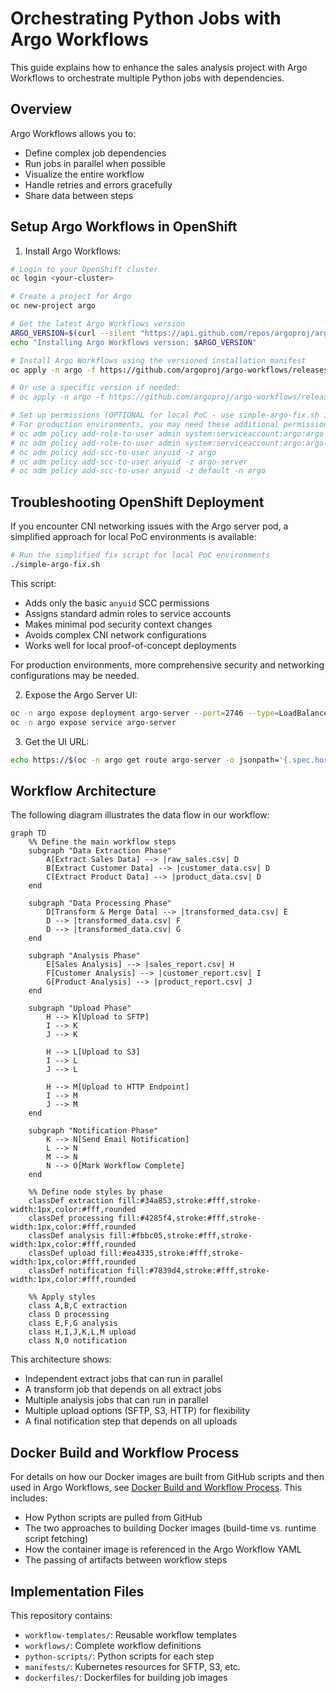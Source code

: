 # Orchestrating Python Jobs with Argo Workflows

This guide explains how to enhance the sales analysis project with Argo Workflows to orchestrate multiple Python jobs with dependencies.

## Overview

Argo Workflows allows you to:
- Define complex job dependencies
- Run jobs in parallel when possible
- Visualize the entire workflow
- Handle retries and errors gracefully
- Share data between steps

## Setup Argo Workflows in OpenShift

1. Install Argo Workflows:

```bash
# Login to your OpenShift cluster
oc login <your-cluster>

# Create a project for Argo
oc new-project argo

# Get the latest Argo Workflows version
ARGO_VERSION=$(curl --silent "https://api.github.com/repos/argoproj/argo-workflows/releases/latest" | grep '"tag_name"' | sed -E 's/.*"([^"]+)".*/\1/')
echo "Installing Argo Workflows version: $ARGO_VERSION"

# Install Argo Workflows using the versioned installation manifest
oc apply -n argo -f https://github.com/argoproj/argo-workflows/releases/download/$ARGO_VERSION/install.yaml

# Or use a specific version if needed:
# oc apply -n argo -f https://github.com/argoproj/argo-workflows/releases/download/v3.4.8/install.yaml

# Set up permissions (OPTIONAL for local PoC - use simple-argo-fix.sh instead)
# For production environments, you may need these additional permissions:
# oc adm policy add-role-to-user admin system:serviceaccount:argo:argo
# oc adm policy add-role-to-user admin system:serviceaccount:argo:argo-server
# oc adm policy add-scc-to-user anyuid -z argo
# oc adm policy add-scc-to-user anyuid -z argo-server
# oc adm policy add-scc-to-user anyuid -z default -n argo
```

## Troubleshooting OpenShift Deployment

If you encounter CNI networking issues with the Argo server pod, a simplified approach for local PoC environments is available:

```bash
# Run the simplified fix script for local PoC environments
./simple-argo-fix.sh
```

This script:
- Adds only the basic `anyuid` SCC permissions
- Assigns standard admin roles to service accounts
- Makes minimal pod security context changes
- Avoids complex CNI network configurations
- Works well for local proof-of-concept deployments

For production environments, more comprehensive security and networking configurations may be needed.

2. Expose the Argo Server UI:

```bash
oc -n argo expose deployment argo-server --port=2746 --type=LoadBalancer
oc -n argo expose service argo-server
```

3. Get the UI URL:

```bash
echo https://$(oc -n argo get route argo-server -o jsonpath='{.spec.host}')
```

## Workflow Architecture

The following diagram illustrates the data flow in our workflow:

```mermaid
graph TD
    %% Define the main workflow steps
    subgraph "Data Extraction Phase" 
        A[Extract Sales Data] --> |raw_sales.csv| D
        B[Extract Customer Data] --> |customer_data.csv| D
        C[Extract Product Data] --> |product_data.csv| D
    end
    
    subgraph "Data Processing Phase"
        D[Transform & Merge Data] --> |transformed_data.csv| E
        D --> |transformed_data.csv| F
        D --> |transformed_data.csv| G
    end
    
    subgraph "Analysis Phase"
        E[Sales Analysis] --> |sales_report.csv| H
        F[Customer Analysis] --> |customer_report.csv| I
        G[Product Analysis] --> |product_report.csv| J
    end
    
    subgraph "Upload Phase"
        H --> K[Upload to SFTP]
        I --> K
        J --> K
        
        H --> L[Upload to S3]
        I --> L
        J --> L
        
        H --> M[Upload to HTTP Endpoint]
        I --> M
        J --> M
    end
    
    subgraph "Notification Phase"
        K --> N[Send Email Notification]
        L --> N
        M --> N
        N --> O[Mark Workflow Complete]
    end
    
    %% Define node styles by phase
    classDef extraction fill:#34a853,stroke:#fff,stroke-width:1px,color:#fff,rounded
    classDef processing fill:#4285f4,stroke:#fff,stroke-width:1px,color:#fff,rounded
    classDef analysis fill:#fbbc05,stroke:#fff,stroke-width:1px,color:#fff,rounded
    classDef upload fill:#ea4335,stroke:#fff,stroke-width:1px,color:#fff,rounded
    classDef notification fill:#7839d4,stroke:#fff,stroke-width:1px,color:#fff,rounded
    
    %% Apply styles
    class A,B,C extraction
    class D processing
    class E,F,G analysis
    class H,I,J,K,L,M upload
    class N,O notification
```

This architecture shows:
- Independent extract jobs that can run in parallel
- A transform job that depends on all extract jobs
- Multiple analysis jobs that can run in parallel
- Multiple upload options (SFTP, S3, HTTP) for flexibility
- A final notification step that depends on all uploads

## Docker Build and Workflow Process

For details on how our Docker images are built from GitHub scripts and then used in Argo Workflows, see [Docker Build and Workflow Process](build-and-execution-flow.md). This includes:

- How Python scripts are pulled from GitHub
- The two approaches to building Docker images (build-time vs. runtime script fetching)
- How the container image is referenced in the Argo Workflow YAML
- The passing of artifacts between workflow steps

## Implementation Files

This repository contains:

- `workflow-templates/`: Reusable workflow templates
- `workflows/`: Complete workflow definitions
- `python-scripts/`: Python scripts for each step
- `manifests/`: Kubernetes resources for SFTP, S3, etc.
- `dockerfiles/`: Dockerfiles for building job images 